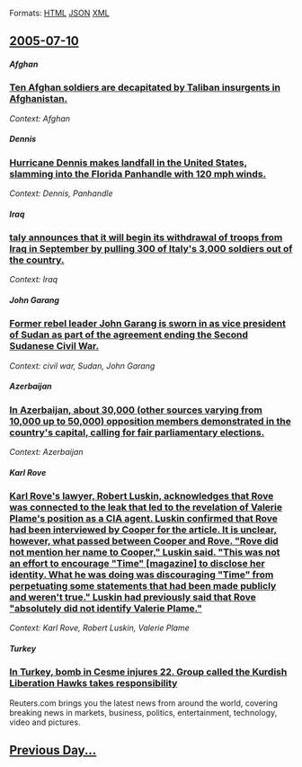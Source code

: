 
Formats: [HTML](2005/07/10/index.html)  [JSON](2005/07/10/index.json)  [XML](2005/07/10/index.xml)  

## [2005-07-10](/news/2005/07/10/index.md)

##### Afghan
### [ Ten Afghan soldiers are decapitated by Taliban insurgents in Afghanistan. ](/news/2005/07/10/ten-afghan-soldiers-are-decapitated-by-taliban-insurgents-in-afghanistan.md)
_Context: Afghan_

##### Dennis
### [ Hurricane Dennis makes landfall in the United States, slamming into the Florida Panhandle with 120 mph winds. ](/news/2005/07/10/hurricane-dennis-makes-landfall-in-the-united-states-slamming-into-the-florida-panhandle-with-120-mph-winds.md)
_Context: Dennis, Panhandle_

##### Iraq
### [ taly announces that it will begin its withdrawal of troops from Iraq in September by pulling 300 of Italy's 3,000 soldiers out of the country. ](/news/2005/07/10/taly-announces-that-it-will-begin-its-withdrawal-of-troops-from-iraq-in-september-by-pulling-300-of-italy-s-3-000-soldiers-out-of-the-count.md)
_Context: Iraq_

##### John Garang
### [ Former rebel leader John Garang is sworn in as vice president of Sudan as part of the agreement ending the Second Sudanese Civil War. ](/news/2005/07/10/former-rebel-leader-john-garang-is-sworn-in-as-vice-president-of-sudan-as-part-of-the-agreement-ending-the-second-sudanese-civil-war.md)
_Context: civil war, Sudan, John Garang_

##### Azerbaijan
### [ In Azerbaijan, about 30,000 (other sources varying from 10,000 up to 50,000) opposition members demonstrated in the country's capital, calling for fair parliamentary elections. ](/news/2005/07/10/in-azerbaijan-about-30-000-other-sources-varying-from-10-000-up-to-50-000-opposition-members-demonstrated-in-the-country-s-capital-call.md)
_Context: Azerbaijan_

##### Karl Rove
### [ Karl Rove's lawyer, Robert Luskin, acknowledges that Rove was connected to the leak that led to the revelation of Valerie Plame's position as a CIA agent. Luskin confirmed that Rove had been interviewed by Cooper for the article. It is unclear, however, what passed between Cooper and Rove. "Rove did not mention her name to Cooper," Luskin said. "This was not an effort to encourage "Time" [magazine] to disclose her identity. What he was doing was discouraging "Time" from perpetuating some statements that had been made publicly and weren't true." Luskin had previously said that Rove "absolutely did not identify Valerie Plame." ](/news/2005/07/10/karl-rove-s-lawyer-robert-luskin-acknowledges-that-rove-was-connected-to-the-leak-that-led-to-the-revelation-of-valerie-plame-s-position.md)
_Context: Karl Rove, Robert Luskin, Valerie Plame_

##### Turkey
### [ In Turkey, bomb in Cesme injures 22. Group called the Kurdish Liberation Hawks takes responsibility ](/news/2005/07/10/in-turkey-bomb-in-cesme-injures-22-group-called-the-kurdish-liberation-hawks-takes-responsibility.md)
Reuters.com brings you the latest news from around the world, covering breaking news in markets, business, politics, entertainment, technology, video and pictures.

## [Previous Day...](/news/2005/07/9/index.md)


